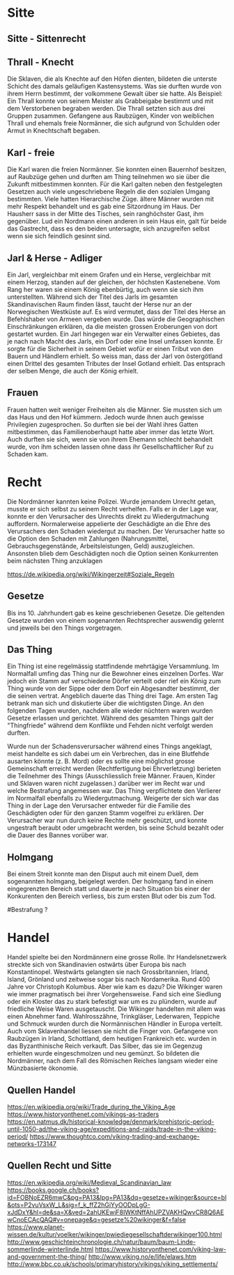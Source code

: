 # Sitte 

## Sitte - Sittenrecht

## Thrall - Knecht
Die Sklaven, die als Knechte auf den Höfen dienten, bildeten die unterste Schicht des damals geläufigen Kastensystems.
Was sie durften wurde von ihrem Herrn bestimmt, der volkommene Gewalt über sie hatte. Als Beispiel: Ein Thrall konnte von seinem Meister als Grabbeigabe bestimmt und mit dem Verstorbenen begraben werden.
Die Thrall setzten sich aus drei Gruppen zusammen. Gefangene aus Raubzügen, Kinder von weiblichen Thrall und ehemals freie Normänner, die sich aufgrund von Schulden oder Armut in Knechtschaft begaben.

## Karl - freie
Die Karl waren die freien Normänner. Sie konnten einen Bauernhof besitzen, auf Raubzüge gehen und durften am Thing teilnehmen wo sie über die Zukunft mitbestimmen konnten. 
Für die Karl galten neben den festgelegten Gesetzen auch viele ungeschriebene Regeln die den sozialen Umgang bestimmten. Viele hatten Hierarchische Züge. ältere Männer wurden mit mehr Respekt behandelt und es gab eine Sitzordnung im Haus. Der Hausherr sass in der Mitte des Tisches, sein ranghöchster Gast, ihm gegenüber. Lud ein Nordmann einen anderen in sein Haus ein, galt für beide das Gastrecht, dass es den beiden untersagte, sich anzugreifen selbst wenn sie sich feindlich gesinnt sind.

## Jarl & Herse - Adliger
Ein Jarl, vergleichbar mit einem Grafen und ein Herse, vergleichbar mit einem Herzog, standen auf der gleichen, der höchsten Kastenebene. Vom Rang her waren sie einem König ebenbürtig, auch wenn sie sich ihm unterstellten.
Während sich der Titel des Jarls im gesamten Skandinavischen Raum finden lässt, taucht der Herse nur an der Norwegischen Westküste auf.
Es wird vermutet, dass der Titel des Herse an Befehlshaber von Armeen vergeben wurde. Das würde die Geographischen Einschränkungen erklären, da die meisten grossen Eroberungen von dort gestartet wurden.
Ein Jarl hingegen war ein Verwalter eines Gebietes, das je nach nach Macht des Jarls, ein Dorf oder eine Insel umfassen konnte.
Er sorgte für die Sicherheit in seinem Gebiet wofür er einen Tribut von den Bauern und Händlern erhielt. So weiss man, dass der Jarl von östergötland einen Drittel des gesamten Tributes der Insel Gotland erhielt. Das entsprach der selben Menge, die auch der König erhielt.

## Frauen
Frauen hatten weit weniger Freiheiten als die Männer. Sie mussten sich um das Haus und den Hof kümmern. Jedoch wurde ihnen auch gewisse Privilegien zugesprochen. So durften sie bei der Wahl ihres Gatten mitbestimmen, das Familienoberhaupt hatte aber immer das letzte Wort.
Auch durften sie sich, wenn sie von ihrem Ehemann schlecht behandelt wurde, von ihm scheiden lassen ohne dass ihr Gesellschaftlicher Ruf zu Schaden kam.

# Recht

Die Nordmänner kannten keine Polizei. Wurde jemandem Unrecht getan, 
musste er sich selbst zu seinem Recht verhelfen.
Falls er in der Lage war, konnte er den Verursacher des Unrechts direkt zu 
Wiedergutmachung auffordern. Normalerweise appelierte der Geschädigte an die 
Ehre des Verursachers den Schaden wiedergut zu machen. 
Der Verursacher hatte so die Option den Schaden mit 
Zahlungen (Nahrungsmittel, Gebrauchsgegenstände, Arbeitsleistungen, Geld) auszugleichen. 
Ansonsten blieb dem Geschädigten noch die Option seinen Konkurrenten beim nächsten Thing anzuklagen

https://de.wikipedia.org/wiki/Wikingerzeit#Soziale_Regeln
## Gesetze

Bis ins 10. Jahrhundert gab es keine geschriebenen Gesetze. 
Die geltenden Gesetze wurden von einem sogenannten Rechtsprecher auswendig 
gelernt und jeweils bei den Things vorgetragen.

## Das Thing

Ein Thing ist eine regelmässig stattfindende mehrtägige Versammlung. 
Im Normalfall umfing das Thing nur die Bewohner eines einzelnen Dorfes. 
War jedoch ein Stamm auf verschiedene Dörfer verteilt oder rief ein König zum Thing wurde von der Sippe oder dem Dorf 
ein Abgesandter bestimmt, der die seinen vertrat. Angeblich dauerte das Thing drei Tage. Am ersten Tag betrank man sich 
und diskutierte über die wichtigsten Dinge. An den folgenden Tagen wurden, nachdem alle wieder nüchtern waren wurden Gesetze 
erlassen und gerichtet.
Während des gesamten Things galt der "Thingfriede" während dem Konflikte und Fehden nicht verfolgt werden durften.

Wurde nun der Schadensverursacher während eines Things angeklagt, 
meist handelte es sich dabei um ein Verbrechen, das in eine Blutfehde ausarten könnte (z. B. Mord) 
oder es sollte eine möglichst grosse Gemeinschaft erreicht werden (Rechtfertigung bei Ehrverletzung) 
berieten die Teilnehmer des Things (Ausschliesslich freie Männer. Frauen, Kinder und Sklaven waren nicht zugelassen.) 
darüber wer im Recht war und welche Bestrafung angemessen war. Das Thing verpflichtete den Verlierer im Normalfall 
ebenfalls zu Wiedergutmachung. Weigerte der sich war das Thing in der Lage den Verursacher entweder für die Familie des 
Geschädigten oder für den ganzen Stamm vogelfrei zu erklären. Der Verursacher war nun durch keine Rechte mehr geschützt, 
und konnte ungestraft beraubt oder umgebracht werden, bis seine Schuld bezahlt oder die Dauer des Bannes vorüber war.

## Holmgang

Bei einem Streit konnte man den Disput auch mit einem Duell, 
dem sogenannten holmgang, beigelegt werden. Der holmgang fand in einem 
eingegrenzten Bereich statt und dauerte je nach Situation bis einer der Konkurenten 
den Bereich verliess, bis zum ersten Blut oder bis zum Tod.



#Bestrafung ?

# Handel

Handel spielte bei den Nordmännern eine grosse Rolle. Ihr Handelsnetzwerk streckte sich von Skandinavien ostwärts über Europa bis nach Konstantinopel. Westwärts gelangten sie nach Grossbritannien, Irland, Island, Grönland und zeitweise sogar bis nach Nordamerika. Rund 400 Jahre vor Christoph Kolumbus. Aber wie kam es dazu? Die Wikinger waren wie immer pragmatisch bei ihrer Vorgehensweise. Fand sich eine Siedlung oder ein Kloster das zu stark befestigt war um es zu plündern, wurde auf friedliche Weise Waren ausgetauscht. Die Wikinger handelten mit allem was einen Abnehmer fand. Wahlrosszähne, Trinkgläser, Lederwaren, Teppiche und Schmuck wurden durch die Normännischen Händler in Europa verteilt. Auch vom Sklavenhandel liessen sie nicht die Finger von. Gefangene von Raubzügen in Irland, Schottland, dem heutigen Frankreich etc. wurden in das Byzanthinische Reich verkauft. Das Silber, das sie im Gegenzug erhielten wurde eingeschmolzen und neu gemünzt. So bildeten die Nordmänner, nach dem Fall des Römischen Reiches langsam wieder eine Münzbasierte ökonomie.


## Quellen Handel
https://en.wikipedia.org/wiki/Trade_during_the_Viking_Age
https://www.historyonthenet.com/vikings-as-traders
https://en.natmus.dk/historical-knowledge/denmark/prehistoric-period-until-1050-ad/the-viking-age/expeditions-and-raids/trade-in-the-viking-period/
https://www.thoughtco.com/viking-trading-and-exchange-networks-173147



## Quellen Recht und Sitte
https://en.wikipedia.org/wiki/Medieval_Scandinavian_law
https://books.google.ch/books?id=FOBNoEZR6mwC&pg=PA13&lpg=PA13&dq=gesetze+wikinger&source=bl&ots=P2vuVsxW_L&sig=f_k_ffZ2hGiYyOODpLgG-xJdDxY&hl=de&sa=X&ved=2ahUKEwjF8IWKtNffAhUPZVAKHQwvCR8Q6AEwCnoECAcQAQ#v=onepage&q=gesetze%20wikinger&f=false
https://www.planet-wissen.de/kultur/voelker/wikinger/pwiediegesellschaftderwikinger100.html
http://www.geschichteinchronologie.ch/natur/baum/baum-Linde-sommerlinde-winterlinde.html
https://www.historyonthenet.com/viking-law-and-government-the-thing/
http://www.viking.no/e/life/elaws.htm  
http://www.bbc.co.uk/schools/primaryhistory/vikings/viking_settlements/
